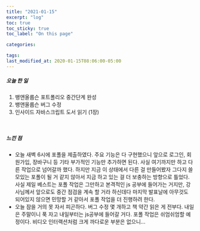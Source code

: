 ```yaml
---
title: "2021-01-15"
excerpt: "log"
toc: true
toc_sticky: true
toc_label: "On this page"

categories:

tags:
last_modified_at: 2020-01-15T08:06:00-05:00
---
```


##### 오늘 한 일

1. 뱅앤올룹슨 포트폴리오 중간단계 완성
2. 뱅앤올룹슨 버그 수정
3. 인사이드 자바스크립트 도서 읽기 (1장)

<br />

##### 느낀 점

- 오늘 새벽 6시에 포폴을 제출하였다. 주요 기능은 다 구현했으니 앞으로 로그인, 회원가입, 장바구니 등 기타 부가적인 기능만 추가하면 된다. 사실 여기까지만 하고 다른 작업으로 넘어갈까 했다. 하지만 지금 이 상태에서 다른 걸 만들어봤자 그다지 쓸모있는 포폴이 될 거 같지 않아서 지금 하고 있는 걸 더 보충하는 방향으로 틀었다. 사실 제일 베스트는 포폴 작업은 그만하고 본격적인 js 공부에 들어가는 거지만, 강사님께서 앞으로도 중간 점검을 계속 할 거라 하신데다 마지막 발표날에 아무것도 되어있지 않으면 민망할 거 같아서 포폴 작업을 더 진행하려 한다.
- 오늘 잠을 거의 못 자서 피곤하다. 버그 수정 몇 개하고 책 약간 읽은 게 전부다. 내일은 주말이니 푹 자고 내일부터는 js공부에 들어갈 거다. 포폴 작업은 쉬엄쉬엄할 예정이다. 비디오 인터랙션처럼 크게 까다로운 부분은 없으니...
